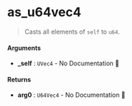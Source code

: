 # as\_u64vec4

>  Casts all elements of `self` to `u64`.

#### Arguments

- **\_self** : `UVec4` \- No Documentation 🚧

#### Returns

- **arg0** : `U64Vec4` \- No Documentation 🚧
